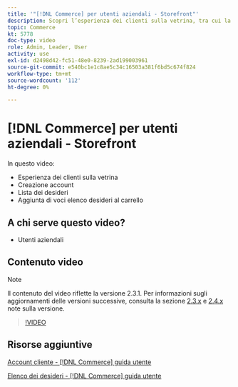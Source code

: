 ```yaml
---
title: '"[!DNL Commerce] per utenti aziendali - Storefront"'
description: Scopri l’esperienza dei clienti sulla vetrina, tra cui la creazione dell’account, le liste dei desideri e l’aggiunta di voci di elenco dei desideri al carrello
topic: Commerce
kt: 5778
doc-type: video
role: Admin, Leader, User
activity: use
exl-id: d2498d42-fc51-48e0-8239-2ad199003961
source-git-commit: e540bc1e1c8ae5c34c16503a381f6bd5c674f824
workflow-type: tm+mt
source-wordcount: '112'
ht-degree: 0%

---
```


# [!DNL Commerce] per utenti aziendali - Storefront

In questo video:

- Esperienza dei clienti sulla vetrina
- Creazione account
- Lista dei desideri
- Aggiunta di voci elenco desideri al carrello

## A chi serve questo video?

- Utenti aziendali

## Contenuto video

>[!NOTE]
>
>Il contenuto del video riflette la versione 2.3.1. Per informazioni sugli aggiornamenti delle versioni successive, consulta la sezione [ 2.3.x](https://devdocs.magento.com/guides/v2.3/release-notes/bk-release-notes.html) e [2.4.x](https://devdocs.magento.com/guides/v2.4/release-notes/bk-release-notes.html) note sulla versione.

>[!VIDEO](https://video.tv.adobe.com/v/36188?quality=12&learn=on)

## Risorse aggiuntive

[Account cliente - [!DNL Commerce] guida utente](https://docs.magento.com/user-guide/customers/customer-account.html)

[Elenco dei desideri - [!DNL Commerce] guida utente](https://docs.magento.com/user-guide/customers/account-dashboard-my-wish-list.html)
